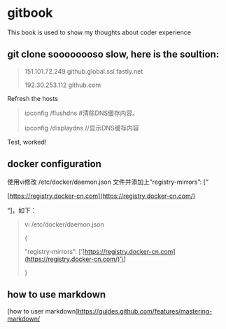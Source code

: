 # gitbook

This book is used to show my thoughts about coder experience

## **git clone soooooooso slow, here is the soultion:**

> 151.101.72.249 github.global.ssl.fastly.net
>
> 192.30.253.112 github.com

Refresh the hosts

> ipconfig /flushdns     \#清除DNS缓存内容。
>
> ipconfig /displaydns    //显示DNS缓存内容

Test,  worked!



## docker configuration

使用vi修改 /etc/docker/daemon.json 文件并添加上”registry-mirrors”: \[“

[https://registry.docker-cn.com](https://registry.docker-cn.com/)

“\]，如下：

> vi /etc/docker/daemon.json
>
> {
>
> “registry-mirrors”: \[‘[https://registry.docker-cn.com](https://registry.docker-cn.com/)’\]
>
> }


## how to use markdown
[how to user markdown]https://guides.github.com/features/mastering-markdown/




